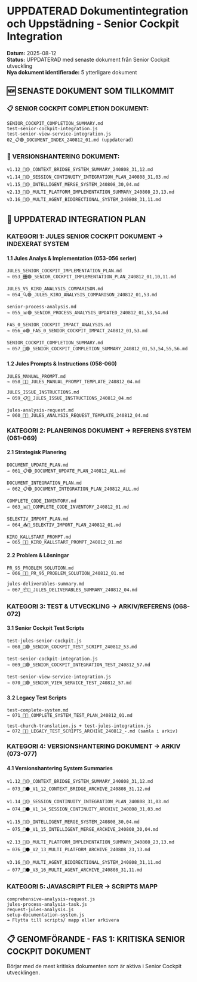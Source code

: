 # UPPDATERAD Dokumentintegration och Uppstädning - Senior Cockpit Integration

**Datum:** 2025-08-12  
**Status:** UPPDATERAD med senaste dokument från Senior Cockpit utveckling  
**Nya dokument identifierade:** 5 ytterligare dokument

## 🆕 SENASTE DOKUMENT SOM TILLKOMMIT

### **📋 SENIOR COCKPIT COMPLETION DOKUMENT:**
```
SENIOR_COCKPIT_COMPLETION_SUMMARY.md
test-senior-cockpit-integration.js
test-senior-view-service-integration.js
02_📋🟢_DOCUMENT_INDEX_240812_01.md (uppdaterad)
```

### **🔄 VERSIONSHANTERING DOKUMENT:**
```
v1.12_🌉🟡_CONTEXT_BRIDGE_SYSTEM_SUMMARY_240808_31,12.md
v1.14_🧠🟡_SESSION_CONTINUITY_INTEGRATION_PLAN_240808_31,03.md
v1.15_🤖🟡_INTELLIGENT_MERGE_SYSTEM_240808_30,04.md
v2.13_🔧🟡_MULTI_PLATFORM_IMPLEMENTATION_SUMMARY_240808_23,13.md
v3.16_🤖🟡_MULTI_AGENT_BIDIRECTIONAL_SYSTEM_240808_31,11.md
```

## 🎯 UPPDATERAD INTEGRATION PLAN

### **KATEGORI 1: JULES SENIOR COCKPIT DOKUMENT → INDEXERAT SYSTEM**

#### **1.1 Jules Analys & Implementation (053-056 serier)**
```
JULES_SENIOR_COCKPIT_IMPLEMENTATION_PLAN.md 
→ 053_🎛️🟢_SENIOR_COCKPIT_IMPLEMENTATION_PLAN_240812_01,10,11.md

JULES_VS_KIRO_ANALYSIS_COMPARISON.md
→ 054_🔍🟢_JULES_KIRO_ANALYSIS_COMPARISON_240812_01,53.md

senior-process-analysis.md  
→ 055_📊🟢_SENIOR_PROCESS_ANALYSIS_UPDATED_240812_01,53,54.md

FAS_0_SENIOR_COCKPIT_IMPACT_ANALYSIS.md
→ 056_⚙️🟢_FAS_0_SENIOR_COCKPIT_IMPACT_240812_01,53.md

SENIOR_COCKPIT_COMPLETION_SUMMARY.md
→ 057_🎉🟢_SENIOR_COCKPIT_COMPLETION_SUMMARY_240812_01,53,54,55,56.md
```

#### **1.2 Jules Prompts & Instructions (058-060)**
```
JULES_MANUAL_PROMPT.md
→ 058_🤖🔵_JULES_MANUAL_PROMPT_TEMPLATE_240812_04.md

JULES_ISSUE_INSTRUCTIONS.md  
→ 059_📋🔵_JULES_ISSUE_INSTRUCTIONS_240812_04.md

jules-analysis-request.md
→ 060_📝🔵_JULES_ANALYSIS_REQUEST_TEMPLATE_240812_04.md
```

### **KATEGORI 2: PLANERINGS DOKUMENT → REFERENS SYSTEM (061-069)**

#### **2.1 Strategisk Planering**
```
DOCUMENT_UPDATE_PLAN.md
→ 061_📋🟢_DOCUMENT_UPDATE_PLAN_240812_ALL.md

DOCUMENT_INTEGRATION_PLAN.md
→ 062_📋🟢_DOCUMENT_INTEGRATION_PLAN_240812_ALL.md

COMPLETE_CODE_INVENTORY.md
→ 063_📊🔵_COMPLETE_CODE_INVENTORY_240812_01.md

SELEKTIV_IMPORT_PLAN.md
→ 064_📥🔵_SELEKTIV_IMPORT_PLAN_240812_01.md

KIRO_KALLSTART_PROMPT.md
→ 065_🚀🔵_KIRO_KALLSTART_PROMPT_240812_01.md
```

#### **2.2 Problem & Lösningar**
```
PR_95_PROBLEM_SOLUTION.md
→ 066_🔧🔵_PR_95_PROBLEM_SOLUTION_240812_01.md

jules-deliverables-summary.md
→ 067_📦🔵_JULES_DELIVERABLES_SUMMARY_240812_04.md
```

### **KATEGORI 3: TEST & UTVECKLING → ARKIV/REFERENS (068-072)**

#### **3.1 Senior Cockpit Test Scripts**
```
test-jules-senior-cockpit.js
→ 068_🧪🟢_SENIOR_COCKPIT_TEST_SCRIPT_240812_53.md

test-senior-cockpit-integration.js
→ 069_🧪🟢_SENIOR_COCKPIT_INTEGRATION_TEST_240812_57.md

test-senior-view-service-integration.js
→ 070_🧪🟢_SENIOR_VIEW_SERVICE_TEST_240812_57.md
```

#### **3.2 Legacy Test Scripts**
```
test-complete-system.md
→ 071_🧪🔵_COMPLETE_SYSTEM_TEST_PLAN_240812_01.md

test-church-translation.js + test-jules-integration.js
→ 072_🧪🔵_LEGACY_TEST_SCRIPTS_ARCHIVE_240812_-.md (samla i arkiv)
```

### **KATEGORI 4: VERSIONSHANTERING DOKUMENT → ARKIV (073-077)**

#### **4.1 Versionshantering System Summaries**
```
v1.12_🌉🟡_CONTEXT_BRIDGE_SYSTEM_SUMMARY_240808_31,12.md
→ 073_🔄⚫_V1_12_CONTEXT_BRIDGE_ARCHIVE_240808_31,12.md

v1.14_🧠🟡_SESSION_CONTINUITY_INTEGRATION_PLAN_240808_31,03.md
→ 074_🔄⚫_V1_14_SESSION_CONTINUITY_ARCHIVE_240808_31,03.md

v1.15_🤖🟡_INTELLIGENT_MERGE_SYSTEM_240808_30,04.md
→ 075_🔄⚫_V1_15_INTELLIGENT_MERGE_ARCHIVE_240808_30,04.md

v2.13_🔧🟡_MULTI_PLATFORM_IMPLEMENTATION_SUMMARY_240808_23,13.md
→ 076_🔄⚫_V2_13_MULTI_PLATFORM_ARCHIVE_240808_23,13.md

v3.16_🤖🟡_MULTI_AGENT_BIDIRECTIONAL_SYSTEM_240808_31,11.md
→ 077_🔄⚫_V3_16_MULTI_AGENT_ARCHIVE_240808_31,11.md
```

### **KATEGORI 5: JAVASCRIPT FILER → SCRIPTS MAPP**
```
comprehensive-analysis-request.js
jules-process-analysis-task.js  
request-jules-analysis.js
setup-documentation-system.js
→ Flytta till scripts/ mapp eller arkivera
```

## 📋 GENOMFÖRANDE - FAS 1: KRITISKA SENIOR COCKPIT DOKUMENT

Börjar med de mest kritiska dokumenten som är aktiva i Senior Cockpit utvecklingen.